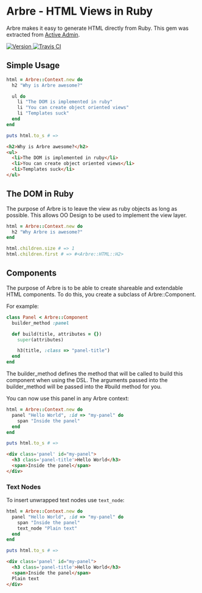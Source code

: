 # Arbre - HTML Views in Ruby

Arbre makes it easy to generate HTML directly from Ruby. This gem was extracted from [Active Admin](https://github.com/gregbell/active_admin).

[![Version  ](http://img.shields.io/gem/v/arbre.svg)                 ](https://rubygems.org/gems/arbre)
[![Travis CI](http://img.shields.io/travis/gregbell/arbre/master.svg)](https://travis-ci.org/gregbell/arbre)

## Simple Usage

```ruby
html = Arbre::Context.new do
  h2 "Why is Arbre awesome?"

  ul do
    li "The DOM is implemented in ruby"
    li "You can create object oriented views"
    li "Templates suck"
  end
end

puts html.to_s # =>
```

```html
<h2>Why is Arbre awesome?</h2>
<ul>
  <li>The DOM is implemented in ruby</li>
  <li>You can create object oriented views</li>
  <li>Templates suck</li>
</ul>
```

## The DOM in Ruby

The purpose of Arbre is to leave the view as ruby objects as long
as possible. This allows OO Design to be used to implement the view layer.

```ruby
html = Arbre::Context.new do
  h2 "Why Arbre is awesome?"
end

html.children.size # => 1
html.children.first # => #<Arbre::HTML::H2>
```

## Components

The purpose of Arbre is to be able to create shareable and extendable HTML
components. To do this, you create a subclass of Arbre::Component.

For example:

```ruby
class Panel < Arbre::Component
  builder_method :panel

  def build(title, attributes = {})
    super(attributes)

    h3(title, :class => "panel-title")
  end
end
```

The builder_method defines the method that will be called to build this component
when using the DSL. The arguments passed into the builder_method will be passed 
into the #build method for you.

You can now use this panel in any Arbre context:

```ruby
html = Arbre::Context.new do
  panel "Hello World", :id => "my-panel" do
    span "Inside the panel"
  end
end

puts html.to_s # =>
```

```html
<div class='panel' id="my-panel">
  <h3 class='panel-title'>Hello World</h3>
  <span>Inside the panel</span>
</div>
```      
      
### Text Nodes

To insert unwrapped text nodes use `text_node`:

```ruby
html = Arbre::Context.new do
  panel "Hello World", :id => "my-panel" do
    span "Inside the panel"
    text_node "Plain text"
  end
end

puts html.to_s # =>
```

```html
<div class='panel' id="my-panel">
  <h3 class='panel-title'>Hello World</h3>
  <span>Inside the panel</span>
  Plain text
</div>
```
